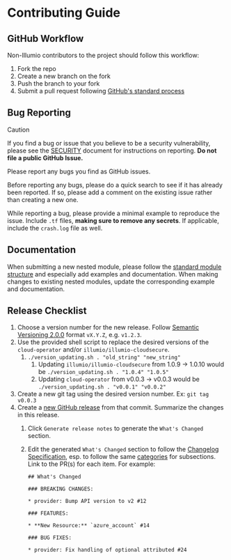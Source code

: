 # Contributing Guide

## GitHub Workflow

Non-Illumio contributors to the project should follow this workflow:

1. Fork the repo
2. Create a new branch on the fork
3. Push the branch to your fork
4. Submit a pull request following [GitHub's standard process](https://docs.github.com/en/pull-requests/collaborating-with-pull-requests/proposing-changes-to-your-work-with-pull-requests/about-pull-requests)

## Bug Reporting

> [!CAUTION]
> If you find a bug or issue that you believe to be a security vulnerability, please see the [SECURITY](SECURITY.md) document for instructions on reporting. **Do not file a public GitHub Issue.**

Please report any bugs you find as GitHub issues.

Before reporting any bugs, please do a quick search to see if it has already been reported. If so, please add a comment on the existing issue rather than creating a new one.

While reporting a bug, please provide a minimal example to reproduce the issue. Include `.tf` files, **making sure to remove any secrets**. If applicable, include the `crash.log` file as well.

## Documentation

When submitting a new nested module, please follow the [standard module structure](https://developer.hashicorp.com/terraform/language/modules/develop/structure) and especially add examples and documentation. When making changes to existing nested modules, update the corresponding example and documentation.

## Release Checklist

1. Choose a version number for the new release. Follow [Semantic Versioning 2.0.0](https://semver.org/spec/v2.0.0.html) format `vX.Y.Z`, e.g. `v1.2.3`.
2. Use the provided shell script to replace the desired versions of the `cloud-operator` and/or `illumio/illumio-cloudsecure`.
   1. `./version_updating.sh . "old_string" "new_string"`
      1. Updating `illumio/illumio-cloudsecure` from 1.0.9 -> 1.0.10 would be `./version_updating.sh . "1.0.4" "1.0.5"`
      2. Updating `cloud-operator` from v0.0.3 -> v0.0.3 would be `./version_updating.sh . "v0.0.1" "v0.0.2"`
3. Create a new git tag using the desired version number. Ex: `git tag v0.0.3`
4. Create a [new GitHub release](https://github.com/illumio/terraform-illumio-cloudsecure) from that commit. Summarize the changes in this release.
   1.  Click `Generate release notes` to generate the `What's Changed` section.
   2. Edit the generated `What's Changed` section to follow the [Changelog Specification](https://developer.hashicorp.com/terraform/plugin/best-practices/versioning#changelog-specification), esp. to follow the same [categories](https://developer.hashicorp.com/terraform/plugin/best-practices/versioning#categorization) for subsections. Link to the PR(s) for each item. For example:

      ```
      ## What's Changed

      ### BREAKING CHANGES:

      * provider: Bump API version to v2 #12

      ### FEATURES:

      * **New Resource:** `azure_account` #14

      ### BUG FIXES:

      * provider: Fix handling of optional attributed #24
      ```

